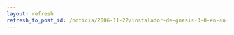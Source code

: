 ```yaml
---
layout: refresh
refresh_to_post_id: /noticia/2006-11-22/instalador-de-gnesis-3-0-en-su-versin-0-0-1-alfa-beta-gamma-archi-experimental
---
```

